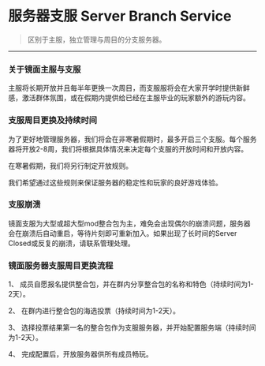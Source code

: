 # 服务器支服 Server Branch Service

> 区别于主服，独立管理与周目的分支服务器。

------

### 关于镜面主服与支服

主服将长期开放并且每半年更换一次周目，而支服服将会在大家开学时提供新鲜感，激活群体氛围，或在假期内提供给已经在主服毕业的玩家额外的游玩内容。

 

### 支服周目更换及持续时间

为了更好地管理服务器，我们将会在非寒暑假期时，最多开启三个支服。每个服务器将开放2-8周，我们将根据具体情况来决定每个支服的开放时间和开放内容。

在寒暑假期，我们将另行制定开放规则。

我们希望通过这些规则来保证服务器的稳定性和玩家的良好游戏体验。

 

### 支服崩溃

镜面支服为大型或超大型mod整合包为主，难免会出现偶尔的崩溃问题，服务器会在崩溃后自动重启，等待片刻即可重新加入。如果出现了长时间的Server Closed或反复的崩溃，请联系管理处理。

 

### 镜面服务器支服周目更换流程

1、 成员自愿报名提供整合包，并在群内分享整合包的名称和特色（持续时间为1-2天）。

2、 在群内进行整合包的海选投票（持续时间为1-2天）。

3、 选择投票结果第一名的整合包作为支服服务器，并开始配置服务端（持续时间为1-2天）。

4、 完成配置后，开放服务器供所有成员畅玩。